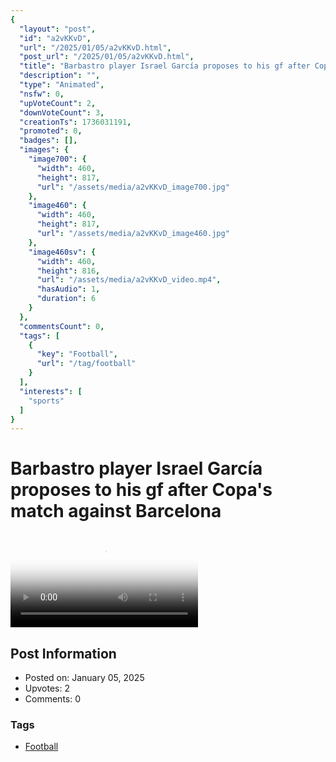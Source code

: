 ```yaml
---
{
  "layout": "post",
  "id": "a2vKKvD",
  "url": "/2025/01/05/a2vKKvD.html",
  "post_url": "/2025/01/05/a2vKKvD.html",
  "title": "Barbastro player Israel García proposes to his gf after Copa's match against Barcelona",
  "description": "",
  "type": "Animated",
  "nsfw": 0,
  "upVoteCount": 2,
  "downVoteCount": 3,
  "creationTs": 1736031191,
  "promoted": 0,
  "badges": [],
  "images": {
    "image700": {
      "width": 460,
      "height": 817,
      "url": "/assets/media/a2vKKvD_image700.jpg"
    },
    "image460": {
      "width": 460,
      "height": 817,
      "url": "/assets/media/a2vKKvD_image460.jpg"
    },
    "image460sv": {
      "width": 460,
      "height": 816,
      "url": "/assets/media/a2vKKvD_video.mp4",
      "hasAudio": 1,
      "duration": 6
    }
  },
  "commentsCount": 0,
  "tags": [
    {
      "key": "Football",
      "url": "/tag/football"
    }
  ],
  "interests": [
    "sports"
  ]
}
---
```


# Barbastro player Israel García proposes to his gf after Copa's match against Barcelona

<video controls playsinline loop poster="/assets/media/a2vKKvD_image460.jpg">
  <source src="/assets/media/a2vKKvD_video.mp4" type="video/mp4">
  Your browser does not support the video tag.
</video>

## Post Information

- Posted on: January 05, 2025
- Upvotes: 2
- Comments: 0

### Tags

- [Football](/tag/Football)

